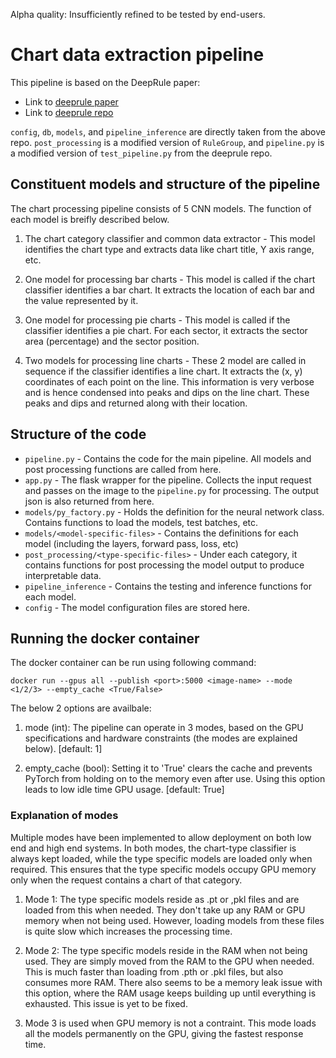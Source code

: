 Alpha quality: Insufficiently refined to be tested by end-users.

# Chart data extraction pipeline

This pipeline is based on the DeepRule paper:

- Link to [deeprule paper](https://openaccess.thecvf.com/content/WACV2021/papers/Luo_ChartOCR_Data_Extraction_From_Charts_Images_via_a_Deep_Hybrid_WACV_2021_paper.pdf) 
- Link to [deeprule repo](https://github.com/soap117/DeepRule)

`config`, `db`, `models`, and `pipeline_inference` are directly taken from the above repo. `post_processing` is a modified version of `RuleGroup`, and `pipeline.py` is a modified version of `test_pipeline.py` from the deeprule repo.


## Constituent models and structure of the pipeline

The chart processing pipeline consists of 5 CNN models. The function of each model is breifly described below.

1. The chart category classifier and common data extractor - This model identifies the chart type and extracts data like chart title, Y axis range, etc.

2. One model for processing bar charts - This model is called if the chart classifier identifies a bar chart. It extracts the location of each bar and the value represented by it.

3. One model for processing pie charts - This model is called if the classifier identifies a pie chart. For each sector, it extracts the sector area (percentage) and the sector position.

4. Two models for processing line charts - These 2 model are called in sequence if the classifier identifies a line chart. It extracts the (x, y) coordinates of each point on the line. This information is very verbose and is hence condensed into peaks and dips on the line chart. These peaks and dips and returned along with their location.


## Structure of the code

- `pipeline.py` - Contains the code for the main pipeline. All models and post processing functions are called from here.
- `app.py` - The flask wrapper for the pipeline. Collects the input request and passes on the image to the `pipeline.py` for processing. The output json is also returned from here.
- `models/py_factory.py` - Holds the definition for the neural network class. Contains functions to load the models, test batches, etc.
- `models/<model-specific-files>` - Contains the definitions for each model (including the layers, forward pass, loss, etc)
- `post_processing/<type-specific-files>` - Under each category, it contains functions for post processing the model output to produce interpretable data.
- `pipeline_inference` - Contains the testing and inference functions for each model.
- `config` - The model configuration files are stored here.


## Running the docker container

The docker container can be run using following command:

```
docker run --gpus all --publish <port>:5000 <image-name> --mode <1/2/3> --empty_cache <True/False>
```

The below 2 options are availbale:

1. mode (int): The pipeline can operate in 3 modes, based on the GPU specifications and hardware constraints (the modes are explained below). [default: 1]
    
2. empty_cache (bool): Setting it to 'True' clears the cache and prevents PyTorch from holding on to the memory even after use. Using this option leads to low idle time GPU usage. [default: True]


### Explanation of modes

Multiple modes have been implemented to allow deployment on both low end and high end systems. In both modes, the chart-type classifier is always kept loaded, while the type specific models are loaded only when required. This ensures that the type specific models occupy GPU memory only when the request contains a chart of that category.

1. Mode 1: The type specific models reside as .pt or ,pkl files and are loaded from this when needed. They don't take up any RAM or GPU memory when not being used. However, loading models from these files is quite slow which increases the processing time.

2. Mode 2: The type specific models reside in the RAM when not being used. They are simply moved from the RAM to the GPU when needed. This is much faster than loading from .pth or .pkl files, but also consumes more RAM. There also seems to be a memory leak issue with this option, where the RAM usage keeps building up until everything is exhausted. This issue is yet to be fixed.

3. Mode 3 is used when GPU memory is not a contraint. This mode loads all the models permanently on the GPU, giving the fastest response time.
